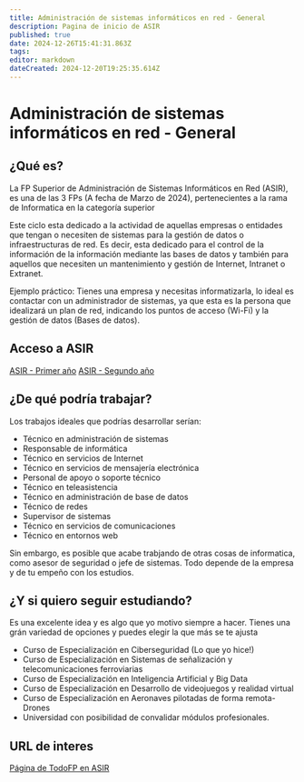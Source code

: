 ```yaml
---
title: Administración de sistemas informáticos en red - General
description: Pagina de inicio de ASIR
published: true
date: 2024-12-26T15:41:31.863Z
tags: 
editor: markdown
dateCreated: 2024-12-20T19:25:35.614Z
---
```


# Administración de sistemas informáticos en red - General
## ¿Qué es?
La FP Superior de Administración de Sistemas Informáticos en Red (ASIR), es una de las 3 FPs (A fecha de Marzo de 2024), pertenecientes a la rama de Informatica en la categoría superior

Este ciclo esta dedicado a la actividad de aquellas empresas o entidades que tengan o necesiten de sistemas para la gestión de datos o infraestructuras de red. Es decir, esta dedicado para el control de la información de la información mediante las bases de datos y también para aquellos que necesiten un mantenimiento y gestión de Internet, Intranet o Extranet. 

Ejemplo práctico: Tienes una empresa y necesitas informatizarla, lo ideal es contactar con un administrador de sistemas, ya que esta es la persona que idealizará un plan de red, indicando los puntos de acceso (Wi-Fi) y la gestión de datos (Bases de datos).

## Acceso a ASIR
[ASIR - Primer año](apuntes/asir/asir1)
[ASIR - Segundo año](apuntes/asir/asir2)

## ¿De qué podría trabajar?
Los trabajos ideales que podrías desarrollar serían:
- Técnico en administración de sistemas
- Responsable de informática
- Técnico en servicios de Internet
- Técnico en servicios de mensajería electrónica
- Personal de apoyo o soporte técnico
- Técnico en teleasistencia
- Técnico en administración de base de datos
- Técnico de redes
- Supervisor de sistemas
- Técnico en servicios de comunicaciones
- Técnico en entornos web

Sin embargo, es posible que acabe trabjando de otras cosas de informatica, como asesor de seguridad o jefe de sistemas. Todo depende de la empresa y de tu empeño con los estudios.

## ¿Y si quiero seguir estudiando?
Es una excelente idea y es algo que yo motivo siempre a hacer. Tienes una grán variedad de opciones y puedes elegir la que más se te ajusta
- Curso de Especialización en Ciberseguridad (Lo que yo hice!)
- Curso de Especialización en Sistemas de señalización y telecomunicaciones ferroviarias
- Curso de Especialización en Inteligencia Artificial y Big Data
- Curso de Especialización en Desarrollo de videojuegos y realidad virtual
- Curso de Especialización en Aeronaves pilotadas de forma remota-Drones
- Universidad con posibilidad de convalidar módulos profesionales.

## URL de interes
[Página de TodoFP en ASIR](https://www.todofp.es/que-estudiar/familias-profesionales/informatica-comunicaciones/admin-sist-informaticos-red.html)